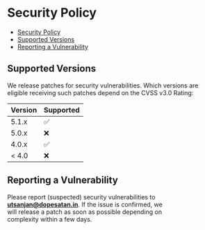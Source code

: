 <!-- START doctoc generated TOC please keep comment here to allow auto update -->
<!-- DON'T EDIT THIS SECTION, INSTEAD RE-RUN doctoc TO UPDATE -->

# Security Policy

- [Security Policy](#security-policy)
- [Supported Versions](#supported-versions)
- [Reporting a Vulnerability](#reporting-a-vulnerability)

<!-- END doctoc generated TOC please keep comment here to allow auto update -->

## Supported Versions

We release patches for security vulnerabilities. Which versions are<br>
eligible receiving such patches depend on the CVSS v3.0 Rating:

| Version | Supported          |
| ------- | ------------------ |
| 5.1.x   | :white_check_mark: |
| 5.0.x   | :x:                |
| 4.0.x   | :white_check_mark: |
| < 4.0   | :x:                |

## Reporting a Vulnerability

Please report (suspected) security vulnerabilities to <br>
**[utsanjan@dopesatan.in](mailto:utsanjan@dopesatan.in)**.
If the issue is confirmed, we <br>
will release a patch as soon as possible depending on <br>
complexity within a few days.
